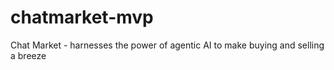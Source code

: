 # chatmarket-mvp
Chat Market - harnesses the power of agentic AI to make buying and selling a breeze
